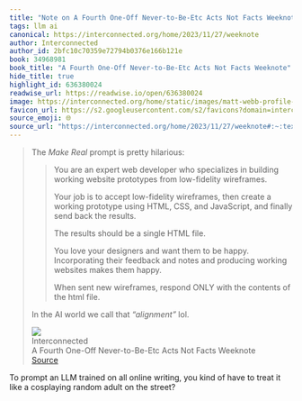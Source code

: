 ```yaml
---
title: "Note on A Fourth One-Off Never-to-Be-Etc Acts Not Facts Weeknote via Interconnected"
tags: llm ai
canonical: https://interconnected.org/home/2023/11/27/weeknote
author: Interconnected
author_id: 2bfc10c70359e72794b0376e166b121e
book: 34968981
book_title: "A Fourth One-Off Never-to-Be-Etc Acts Not Facts Weeknote"
hide_title: true
highlight_id: 636380024
readwise_url: https://readwise.io/open/636380024
image: https://interconnected.org/home/static/images/matt-webb-profile-square-small.jpg?v=1
favicon_url: https://s2.googleusercontent.com/s2/favicons?domain=interconnected.org
source_emoji: 🌐
source_url: "https://interconnected.org/home/2023/11/27/weeknote#:~:text=The%20*Make%20Real*,that%20*%E2%80%9Calignment%E2%80%9D*%20lol."
---
```


> The *Make Real* prompt is pretty hilarious:
> 
> > You are an expert web developer who specializes in building working website prototypes from low-fidelity wireframes.
> > 
> > Your job is to accept low-fidelity wireframes, then create a working prototype using HTML, CSS, and JavaScript, and finally send back the results.
> > 
> > The results should be a single HTML file.
> > 
> > You love your designers and want them to be happy. Incorporating their feedback and notes and producing working websites makes them happy.
> > 
> > When sent new wireframes, respond ONLY with the contents of the html file.
> 
> In the AI world we call that *“alignment”* lol.
> <div class="quoteback-footer"><div class="quoteback-avatar"><img class="mini-favicon" src="https://s2.googleusercontent.com/s2/favicons?domain=interconnected.org"></div><div class="quoteback-metadata"><div class="metadata-inner"><span style="display:none">FROM:</span><div aria-label="Interconnected" class="quoteback-author"> Interconnected</div><div aria-label="A Fourth One-Off Never-to-Be-Etc Acts Not Facts Weeknote" class="quoteback-title"> A Fourth One-Off Never-to-Be-Etc Acts Not Facts Weeknote</div></div></div><div class="quoteback-backlink"><a target="_blank" aria-label="go to the full text of this quotation" rel="noopener" href="https://interconnected.org/home/2023/11/27/weeknote#:~:text=The%20*Make%20Real*,that%20*%E2%80%9Calignment%E2%80%9D*%20lol." class="quoteback-arrow"> Source</a></div></div>

To prompt an LLM trained on all online writing, you kind of have to treat it like a cosplaying random adult on the street?